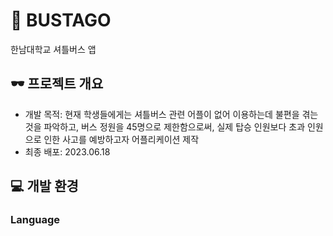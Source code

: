 # 🚌 BUSTAGO
한남대학교 셔틀버스 앱

## 🕶️ 프로젝트 개요
- 개발 목적: 현재 학생들에게는 셔틀버스 관련 어플이 없어 이용하는데 불편을 겪는 것을 파악하고, 버스 정원을 45명으로 제한함으로써, 실제 탑승 인원보다 초과 인원으로 인한 사고를 예방하고자 어플리케이션 제작
- 최종 배포: 2023.06.18

## 💻 개발 환경
### Language

